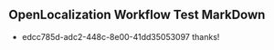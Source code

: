 ## OpenLocalization Workflow Test MarkDown
* edcc785d-adc2-448c-8e00-41dd35053097 thanks!

<!--HONumber=Aug16_HO4-->


